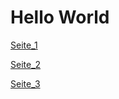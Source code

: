 <html>
<body>
<h1>Hello World</h1>

[Seite_1](https://github.com/DoreenStoewe/stoewe.github.io/blob/master/docs/1.md)

[Seite_2](https://github.com/DoreenStoewe/stoewe.github.io/blob/master/docs/2.md)

[Seite_3](https://github.com/DoreenStoewe/stoewe.github.io/blob/master/docs/3.md)

</body>
</html>
